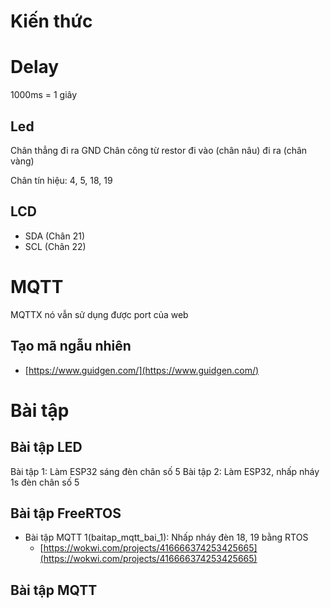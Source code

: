 # Kiến thức

# Delay
1000ms = 1 giây

## Led
Chân thẳng đi ra GND
Chân công từ restor đi vào (chân nâu) đi ra (chân vàng)

Chân tín hiệu: 4, 5, 18, 19

## LCD
- SDA (Chân 21)
- SCL (Chân 22)

# MQTT
MQTTX nó vẫn sử dụng được port của web

## Tạo mã ngẫu nhiên
- [https://www.guidgen.com/](https://www.guidgen.com/)


# Bài tập
## Bài tập LED
Bài tập 1: Làm ESP32 sáng đèn chân số 5
Bài tập 2: Làm ESP32, nhấp nháy 1s đèn chân số 5

## Bài tập FreeRTOS
- Bài tập MQTT 1(baitap_mqtt_bai_1): Nhấp nháy đèn 18, 19 bằng RTOS 
    - [https://wokwi.com/projects/416666374253425665](https://wokwi.com/projects/416666374253425665)

## Bài tập MQTT

